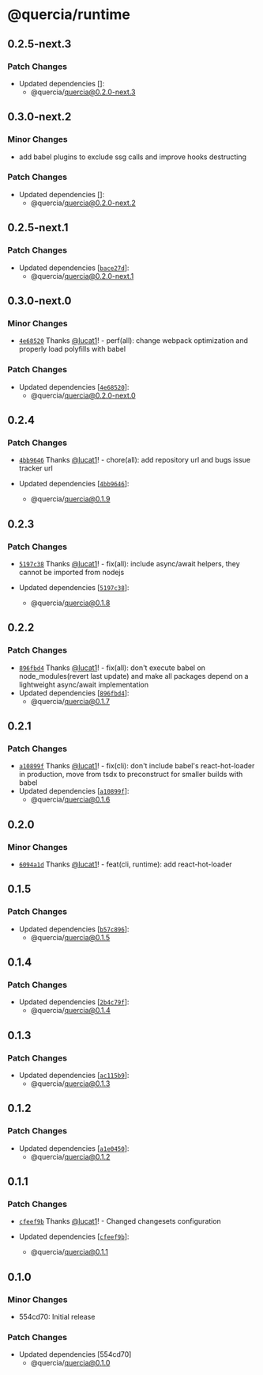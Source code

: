 # @quercia/runtime

## 0.2.5-next.3

### Patch Changes

- Updated dependencies []:
  - @quercia/quercia@0.2.0-next.3

## 0.3.0-next.2

### Minor Changes

- add babel plugins to exclude ssg calls and improve hooks destructing

### Patch Changes

- Updated dependencies []:
  - @quercia/quercia@0.2.0-next.2

## 0.2.5-next.1

### Patch Changes

- Updated dependencies
  [[`bace27d`](https://github.com/lucat1/quercia/commit/bace27d416923dcb7b91cc6a8aa760f363361af1)]:
  - @quercia/quercia@0.2.0-next.1

## 0.3.0-next.0

### Minor Changes

- [`4e68520`](https://github.com/lucat1/quercia/commit/4e68520cb1d420178bcac3f2b24d44d391fb0409)
  Thanks [@lucat1](https://github.com/lucat1)! - perf(all): change webpack
  optimization and properly load polyfills with babel

### Patch Changes

- Updated dependencies
  [[`4e68520`](https://github.com/lucat1/quercia/commit/4e68520cb1d420178bcac3f2b24d44d391fb0409)]:
  - @quercia/quercia@0.2.0-next.0

## 0.2.4

### Patch Changes

- [`4bb9646`](https://github.com/lucat1/quercia/commit/4bb96465a9eab74e59171978443e12ca03c3b93e)
  Thanks [@lucat1](https://github.com/lucat1)! - chore(all): add repository url
  and bugs issue tracker url

- Updated dependencies
  [[`4bb9646`](https://github.com/lucat1/quercia/commit/4bb96465a9eab74e59171978443e12ca03c3b93e)]:
  - @quercia/quercia@0.1.9

## 0.2.3

### Patch Changes

- [`5197c38`](https://github.com/lucat1/quercia/commit/5197c385af11ab65de8b08400144468fd7c96f0e)
  Thanks [@lucat1](https://github.com/lucat1)! - fix(all): include async/await
  helpers, they cannot be imported from nodejs

- Updated dependencies
  [[`5197c38`](https://github.com/lucat1/quercia/commit/5197c385af11ab65de8b08400144468fd7c96f0e)]:
  - @quercia/quercia@0.1.8

## 0.2.2

### Patch Changes

- [`896fbd4`](https://github.com/lucat1/quercia/commit/896fbd4744387f555a45b289df25f7c486177698)
  Thanks [@lucat1](https://github.com/lucat1)! - fix(all): don't execute babel
  on node_modules(revert last update) and make all packages depend on a
  lightweight async/await implementation
- Updated dependencies
  [[`896fbd4`](https://github.com/lucat1/quercia/commit/896fbd4744387f555a45b289df25f7c486177698)]:
  - @quercia/quercia@0.1.7

## 0.2.1

### Patch Changes

- [`a10899f`](https://github.com/lucat1/quercia/commit/a10899fd2b9446e1ad258d9543ddfd916f8edc12)
  Thanks [@lucat1](https://github.com/lucat1)! - fix(cli): don't include babel's
  react-hot-loader in production, move from tsdx to preconstruct for smaller
  builds with babel
- Updated dependencies
  [[`a10899f`](https://github.com/lucat1/quercia/commit/a10899fd2b9446e1ad258d9543ddfd916f8edc12)]:
  - @quercia/quercia@0.1.6

## 0.2.0

### Minor Changes

- [`6094a1d`](https://github.com/lucat1/quercia/commit/6094a1d7132052578bde5143c1c68c4a11cf5f2c)
  Thanks [@lucat1](https://github.com/lucat1)! - feat(cli, runtime): add
  react-hot-loader

## 0.1.5

### Patch Changes

- Updated dependencies
  [[`b57c896`](https://github.com/lucat1/quercia/commit/b57c8962703439a8563c9a0a2676382604a289cd)]:
  - @quercia/quercia@0.1.5

## 0.1.4

### Patch Changes

- Updated dependencies
  [[`2b4c79f`](https://github.com/lucat1/quercia/commit/2b4c79f7b66d026cbf93ababc70fc96bcc02d56c)]:
  - @quercia/quercia@0.1.4

## 0.1.3

### Patch Changes

- Updated dependencies
  [[`ac115b9`](https://github.com/lucat1/quercia/commit/ac115b9069d08fbe258b043ae42d568470a4a294)]:
  - @quercia/quercia@0.1.3

## 0.1.2

### Patch Changes

- Updated dependencies
  [[`a1e0450`](https://github.com/lucat1/quercia/commit/a1e0450ac78ab15a829278b8e87d383546417938)]:
  - @quercia/quercia@0.1.2

## 0.1.1

### Patch Changes

- [`cfeef9b`](https://github.com/lucat1/quercia/commit/cfeef9b5c1af180a250e76653a5efb6562f4dbda)
  Thanks [@lucat1](https://github.com/lucat1)! - Changed changesets
  configuration

- Updated dependencies
  [[`cfeef9b`](https://github.com/lucat1/quercia/commit/cfeef9b5c1af180a250e76653a5efb6562f4dbda)]:
  - @quercia/quercia@0.1.1

## 0.1.0

### Minor Changes

- 554cd70: Initial release

### Patch Changes

- Updated dependencies [554cd70]
  - @quercia/quercia@0.1.0
